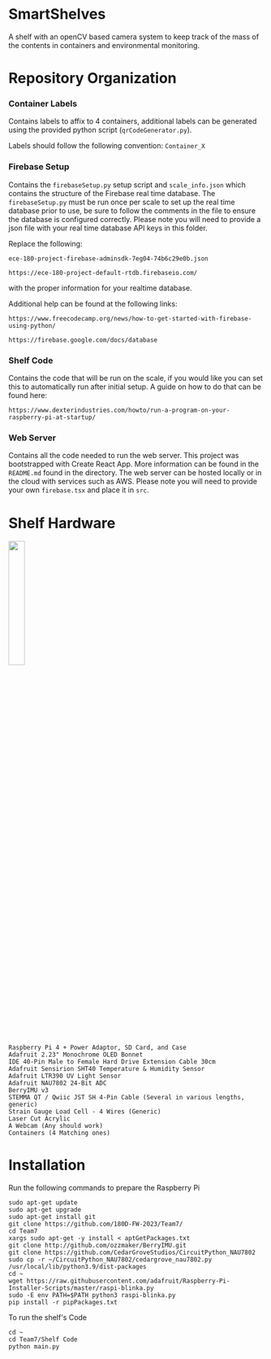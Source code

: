 # SmartShelves

A shelf with an openCV based camera system to keep track of the mass of the contents in containers and environmental monitoring. 

# Repository Organization

### Container Labels
Contains labels to affix to 4 containers, additional labels can be generated using the provided python script (```qrCodeGenerator.py```). 

Labels should follow the following convention:
``` Container_X ``` 

### Firebase Setup
Contains the ```firebaseSetup.py``` setup script and ```scale_info.json``` which contains the structure of the Firebase real time database. The ```firebaseSetup.py``` must be run once per scale to set up the real time database prior to use, be sure to follow the comments in the file to ensure the database is configured correctly. Please note you will need to provide a json file with your real time database API keys in this folder.

Replace the following: 
``` 
ece-180-project-firebase-adminsdk-7eg04-74b6c29e0b.json

https://ece-180-project-default-rtdb.firebaseio.com/
``` 
with the proper information for your realtime database. 

Additional help can be found at the following links:
```
https://www.freecodecamp.org/news/how-to-get-started-with-firebase-using-python/

https://firebase.google.com/docs/database 
```

### Shelf Code
Contains the code that will be run on the scale, if you would like you can set this to automatically run after initial setup. A guide on how to do that can be found here:
```
https://www.dexterindustries.com/howto/run-a-program-on-your-raspberry-pi-at-startup/
```

### Web Server
Contains all the code needed to run the web server. This project was bootstrapped with Create React App. More information can be found in the ```README.md``` found in the directory. The web server can be hosted locally or in the cloud with services such as AWS. Please note you will need to provide your own ```firebase.tsx``` and place it in ```src```.

# Shelf Hardware

<img src="https://github.com/180D-FW-2023/Team7/assets/105705018/9b200be9-9ad3-4c5c-ab37-63856f8ea5e1" width=25% height=25%>


```
Raspberry Pi 4 + Power Adaptor, SD Card, and Case
Adafruit 2.23" Monochrome OLED Bonnet
IDE 40-Pin Male to Female Hard Drive Extension Cable 30cm 
Adafruit Sensirion SHT40 Temperature & Humidity Sensor
Adafruit LTR390 UV Light Sensor
Adafruit NAU7802 24-Bit ADC
BerryIMU v3
STEMMA QT / Qwiic JST SH 4-Pin Cable (Several in various lengths, generic)
Strain Gauge Load Cell - 4 Wires (Generic)
Laser Cut Acrylic 
A Webcam (Any should work)
Containers (4 Matching ones)
```
# Installation

Run the following commands to prepare the Raspberry Pi

```
sudo apt-get update
sudo apt-get upgrade
sudo apt-get install git
git clone https://github.com/180D-FW-2023/Team7/
cd Team7
xargs sudo apt-get -y install < aptGetPackages.txt
git clone http://github.com/ozzmaker/BerryIMU.git
git clone https://github.com/CedarGroveStudios/CircuitPython_NAU7802
sudo cp -r ~/CircuitPython_NAU7802/cedargrove_nau7802.py /usr/local/lib/python3.9/dist-packages
cd ~ 
wget https://raw.githubusercontent.com/adafruit/Raspberry-Pi-Installer-Scripts/master/raspi-blinka.py
sudo -E env PATH=$PATH python3 raspi-blinka.py
pip install -r pipPackages.txt
``` 

To run the shelf's Code

```
cd ~ 
cd Team7/Shelf Code
python main.py
```
